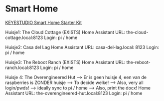 # Smart Home

[KEYESTUDIO Smart Home Starter Kit](https://www.amazon.nl/gp/product/B0B7637837/ref=ppx_yo_dt_b_asin_title_o00_s00?ie=UTF8&psc=1)


Huisje1: The Cloud Cottage (EXISTS)
Home Assistant URL: the-cloud-cottage.local:8123
Login: pi / home


Huisje2: Casa del Lag
Home Assistant URL: casa-del-lag.local: 8123
Login: pi / home


Huisje3: The Reboot Ranch (EXISTS)
Home Assistant URL: the-reboot-ranch.local:8123
Login: pi / home


Huisje 4: The Overengineered Hut
--> Er is geen huisje 4, een van de raspberries is ZONDER huisje
--> To decide welke!
--> Also, very all login/pwds! --> ideally sync to pi / home
--> Also, print the docx!
Home Assistant URL: the-overengineered-hut.local:8123
Login: pi / home
